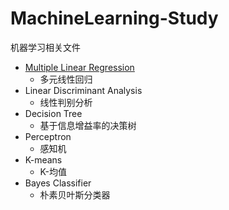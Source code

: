 # MachineLearning-Study
 机器学习相关文件  
*  [Multiple Linear Regression](https://github.com/KevinLL218/MachineLearning-Study/tree/main/Multiple%20Linear%20Regression)  
    - 多元线性回归
*  Linear Discriminant Analysis
    - 线性判别分析
*  Decision Tree
    - 基于信息增益率的决策树
*  Perceptron
    - 感知机
*  K-means
    - K-均值
*  Bayes Classifier
    - 朴素贝叶斯分类器